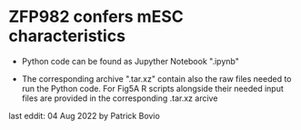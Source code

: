 # ZFP982 confers mESC characteristics

* Python code can be found as Jupyther Notebook ".ipynb"

* The corresponding archive ".tar.xz" contain also the raw files needed to run the Python code. For Fig5A R scripts alongside their needed input files are provided in the corresponding .tar.xz arcive


last eddit: 04 Aug 2022 by Patrick Bovio
